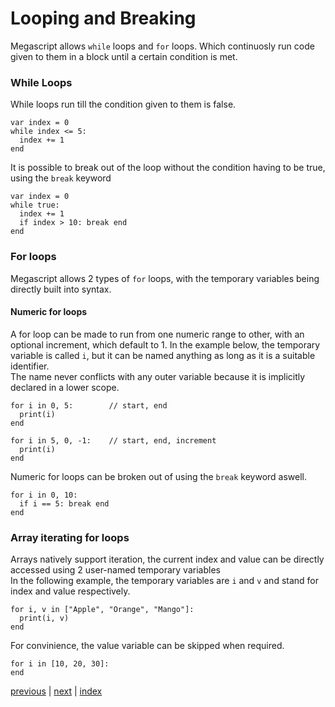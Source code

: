 <h1>Looping and Breaking</h1>

Megascript allows `while` loops and `for` loops. Which continuosly run code given to them in a block until a certain condition is met.

<h3>While Loops</h3>

While loops run till the condition given to them is false.
```
var index = 0
while index <= 5:
  index += 1
end 
```
It is possible to break out of the loop without the condition having to be true, using the `break` keyword 
```
var index = 0
while true:
  index += 1
  if index > 10: break end 
end
```

<h3>For loops</h3>

Megascript allows 2 types of `for` loops, with the temporary variables being directly built into syntax.
<h4>Numeric for loops</h4>

A for loop can be made to run from one numeric range to other, with an optional increment, which default to 1.
In the example below, the temporary variable is called `i`, but it can be named anything as long as it is a suitable identifier.<br>
The name never conflicts with any outer variable because it is implicitly declared in a lower scope.
```
for i in 0, 5:        // start, end 
  print(i)
end 

for i in 5, 0, -1:    // start, end, increment 
  print(i)
end 
```
Numeric for loops can be broken out of using the `break` keyword aswell.
```
for i in 0, 10:
  if i == 5: break end 
end 
```

<h3>Array iterating for loops</h3>

Arrays natively support iteration, the current index and value can be directly accessed using 2 user-named temporary variables<br>
In the following example, the temporary variables are `i` and `v` and stand for index and value respectively. 
```
for i, v in ["Apple", "Orange", "Mango"]:
  print(i, v)
end 
```
For convinience, the value variable can be skipped when required.
```
for i in [10, 20, 30]:
end 
```

[previous](/docs/controlflow.md) | [next](/docs/importing.md) | [index](/docs/documentation.md)
